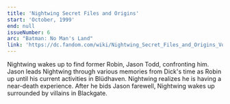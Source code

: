 ```yaml
---
title: 'Nightwing Secret Files and Origins'
start: 'October, 1999'
end: null
issueNumber: 6
arc: "Batman: No Man's Land"
link: 'https://dc.fandom.com/wiki/Nightwing_Secret_Files_and_Origins_Vol_1_1'
---
```


Nightwing wakes up to find former Robin, Jason Todd, confronting him. Jason leads Nightwing through various memories from Dick's time as Robin up until his current activities in Blüdhaven. Nightwing realizes he is having a near-death experience. After he bids Jason farewell, Nightwing wakes up surrounded by villains in Blackgate.
